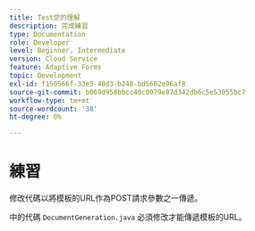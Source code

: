 ```yaml
---
title: Test您的理解
description: 完成練習
type: Documentation
role: Developer
level: Beginner, Intermediate
version: Cloud Service
feature: Adaptive Forms
topic: Development
exl-id: f150566f-33e5-48d3-b248-bd5602e96af8
source-git-commit: b069d958bbcc40c0079e87d342db6c5e53055bc7
workflow-type: tm+mt
source-wordcount: '38'
ht-degree: 0%

---
```


# 練習

修改代碼以將模板的URL作為POST請求參數之一傳遞。

中的代碼 `DocumentGeneration.java` 必須修改才能傳遞模板的URL。
